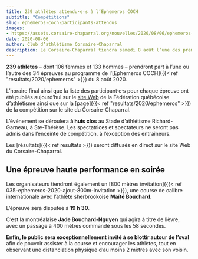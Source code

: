 ```yaml
---
title: 239 athlètes attendu·e·s à l’Ephemeros COCH
subtitle: "Compétitions"
slug: ephemeros-coch-participants-attendus
images:
- https://assets.corsaire-chaparral.org/nouvelles/2020/08/06/ephemeros-coch-participants-attendus/couverture2.jpg
date: 2020-08-06
author: Club d’athlétisme Corsaire-Chaparral
description: Le Corsaire-Chaparral tiendra samedi 8 août l’une des premières compétitions québécoises dans le contexte de la pandémie de COVID-19.
---
```


**239 athlètes** – dont 106 femmes et 133 hommes – prendront part à l’une ou l’autre des 34 épreuves au programme de l’[Ephemeros COCH]({{< ref "resultats/2020/ephemeros" >}}) du 8 août 2020.

L’horaire final ainsi que la liste des participant·e·s pour chaque épreuve ont été publiés aujourd’hui sur le [site Web](https://athletisme-quebec.ca/nouvelle?id=2657&mod=event) de la Fédération québécoise d’athlétisme ainsi que sur la [page]({{< ref "resultats/2020/ephemeros" >}}) de la compétition sur le site du Corsaire-Chaparral.

L’événement se déroulera **à huis clos** au Stade d’athlétisme Richard-Garneau, à Ste-Thérèse.
Les spectatrices et spectateurs ne seront pas admis dans l’enceinte de compétition, à l’exception des entraîneurs.

Les [résultats]({{< ref resultats >}}) seront diffusés en direct sur le site Web du Corsaire-Chaparral.

## Une épreuve haute performance en soirée

Les organisateurs tiendront également un [800 mètres invitation]({{< ref 035-ephemeros-2020-ajout-800m-invitation >}}), une course de calibre internationale avec l’athlète sherbrookoise **Maïté Bouchard**.

L’épreuve sera disputée à **19 h 30**.

C’est la montréalaise **Jade Bouchard-Nguyen** qui agira à titre de lièvre, avec un passage à 400 mètres commandé sous les 58 secondes.

**Enfin, le public sera exceptionnellement invité à se blottir autour de l’oval** afin de pouvoir assister à la course et encourager les athlètes, tout en observant une distanciation physique d’au moins 2 mètres avec son voisin.
